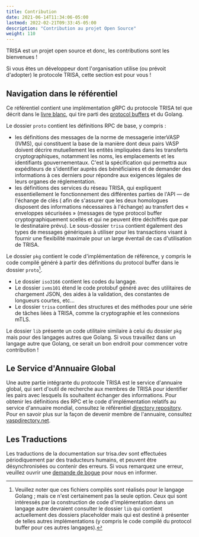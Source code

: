 ```yaml
---
title: Contribution
date: 2021-06-14T11:34:06-05:00
lastmod: 2022-02-21T09:33:45-05:00
description: "Contribution au projet Open Source"
weight: 110
---
```


TRISA est un projet open source et donc, les contributions sont les bienvenues !

Si vous êtes un développeur dont l'organisation utilise (ou prévoit d'adopter) le protocole TRISA, cette section est pour vous !

## Navigation dans le référentiel

Ce référentiel contient une implémentation gRPC du protocole TRISA tel que décrit dans le [livre blanc](https://trisa.io/trisa-whitepaper/), qui tire parti des [protocol buffers](https://grpc.io/) et du Golang.

Le dossier `proto` contient les définitions RPC de base, y compris :
 -  les définitions des messages de la norme de messagerie interVASP (IVMS), qui constituent la base de la manière dont deux pairs VASP doivent décrire mutuellement les entités impliquées dans les transferts cryptographiques, notamment les noms, les emplacements et les identifiants gouvernementaux. C'est la spécification qui permettra aux expéditeurs de s'identifier auprès des bénéficiaires et de demander des informations à ces derniers pour répondre aux exigences légales de leurs organes de réglementation.
 - les définitions des services du réseau TRISA, qui expliquent essentiellement le fonctionnement des différentes parties de l'API &mdash; de l'échange de clés ( afin de s'assurer que les deux homologues disposent des informations nécessaires à l'échange) au transfert des « enveloppes sécurisées » (messages de type protocol buffer cryptographiquement scellés et qui ne peuvent être déchiffrés que par le destinataire prévu). Le sous-dossier `trisa` contient également des types de messages génériques à utiliser pour les transactions visant à fournir une flexibilité maximale pour un large éventail de cas d'utilisation de TRISA.

Le dossier `pkg` contient le code d'implémentation de référence, y compris le code compilé généré à partir des définitions du protocol buffer dans le dossier `proto`[^1].
 - Le dossier `iso3166` contient les codes du langage.
 - Le dossier `ivms101` étend le code protobuf généré avec des utilitaires de chargement JSON, des aides à la validation, des constantes de longueurs courtes, etc...
 - Le dossier `trisa` contient des structures et des méthodes pour une série de tâches liées à TRISA, comme la cryptographie et les connexions mTLS.

 Le dossier `lib` présente un code utilitaire similaire à celui du dossier `pkg` mais pour des langages autres que Golang. Si vous travaillez dans un langage autre que Golang, ce serait un bon endroit pour commencer votre contribution !

[^1]: Veuillez noter que ces fichiers compilés sont réalisés pour le langage Golang ; mais ce n'est certainement pas la seule option. Ceux qui sont intéressés par la construction de code d'implémentation dans un langage autre devraient consulter le dossier `lib` qui contient actuellement des dossiers placeholder mais qui est destiné à présenter de telles autres implémentations (y compris le code compilé du protocol buffer pour ces autres langages).

## Le Service d'Annuaire Global

Une autre partie intégrante du protocole TRISA est le service d'annuaire global, qui sert d'outil de recherche aux membres de TRISA pour identifier les pairs avec lesquels ils souhaitent échanger des informations. Pour obtenir les définitions des RPC et le code d'implémentation relatifs au service d'annuaire mondial, consultez le référentiel [directory repository](https://github.com/trisacrypto/directory). Pour en savoir plus sur la façon de devenir membre de l'annuaire, consultez [vaspdirectory.net](https://vaspdirectory.net/).

## Les Traductions

Les traductions de la documentation sur trisa.dev sont effectuées périodiquement par des traducteurs humains, et peuvent être désynchronisées ou contenir des erreurs. Si vous remarquez une erreur, veuillez ouvrir une [demande de bogue](https://github.com/trisacrypto/trisa/issues/new) pour nous en informer.
